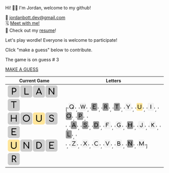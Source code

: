 
Hi! 👋🏼 I'm Jordan, welcome to my github!

📨 jordanbott.dev@gmail.com <br/>
🗓️ [Meet with me!](https://calendly.com/jordanbott-dev/30min?back=1&month=2024-02) <br/>
📝 Check out my <a href="./Jordan%20Bott%20Resume.pdf" target="_blank">resume</a>! <br/>


<!--START_SECTION:waka-->
<!--END_SECTION:waka-->

Let's play wordle! Everyone is welcome to participate!

Click "make a guess" below to contribute.

The game is on guess # 3

[MAKE A GUESS](https://github.com/jordan-bott/jordan-bott/issues/new?assignees=&labels=&projects=&template=wordle_guess.md&title=wordleguess%7C%5BPUT+5+LETTER+WORD+HERE%5D)

| Current Game | Letters |
| ------------ | ------- |
| <img src="./wordle/tiles/grey/P.svg" width="40" /><img src="./wordle/tiles/grey/L.svg" width="40" /><img src="./wordle/tiles/grey/A.svg" width="40" /><img src="./wordle/tiles/grey/N.svg" width="40" /><img src="./wordle/tiles/grey/T.svg" width="40" /><br/><img src="./wordle/tiles/grey/H.svg" width="40" /><img src="./wordle/tiles/grey/O.svg" width="40" /><img src="./wordle/tiles/yellow/U.svg" width="40" /><img src="./wordle/tiles/grey/S.svg" width="40" /><img src="./wordle/tiles/grey/E.svg" width="40" /><br/><img src="./wordle/tiles/yellow/U.svg" width="40" /><img src="./wordle/tiles/grey/N.svg" width="40" /><img src="./wordle/tiles/grey/D.svg" width="40" /><img src="./wordle/tiles/grey/E.svg" width="40" /><img src="./wordle/tiles/grey/R.svg" width="40" /><br/> | ['<img src="./wordle/letters/white/Q.svg" width="20" />', '<img src="./wordle/letters/white/W.svg" width="20" />', '<img src="./wordle/letters/grey/E.svg" width="20" />', '<img src="./wordle/letters/grey/R.svg" width="20" />', '<img src="./wordle/letters/grey/T.svg" width="20" />', '<img src="./wordle/letters/white/Y.svg" width="20" />', '<img src="./wordle/letters/yellow/U.svg" width="20" />', '<img src="./wordle/letters/white/I.svg" width="20" />', '<img src="./wordle/letters/grey/O.svg" width="20" />', '<img src="./wordle/letters/grey/P.svg" width="20" />', '<br />', '<img src="./wordle/letters/grey/A.svg" width="20" />', '<img src="./wordle/letters/grey/S.svg" width="20" />', '<img src="./wordle/letters/grey/D.svg" width="20" />', '<img src="./wordle/letters/white/F.svg" width="20" />', '<img src="./wordle/letters/white/G.svg" width="20" />', '<img src="./wordle/letters/grey/H.svg" width="20" />', '<img src="./wordle/letters/white/J.svg" width="20" />', '<img src="./wordle/letters/white/K.svg" width="20" />', '<img src="./wordle/letters/grey/L.svg" width="20" />', '<br />', '<img src="./wordle/letters/white/Z.svg" width="20" />', '<img src="./wordle/letters/white/X.svg" width="20" />', '<img src="./wordle/letters/white/C.svg" width="20" />', '<img src="./wordle/letters/white/V.svg" width="20" />', '<img src="./wordle/letters/white/B.svg" width="20" />', '<img src="./wordle/letters/grey/N.svg" width="20" />', '<img src="./wordle/letters/white/M.svg" width="20" />'] |

